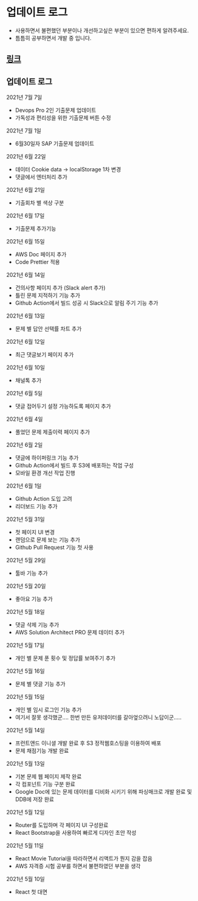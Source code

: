 # 업데이트 로그
- 사용하면서 불편했던 부분이나 개선하고싶은 부분이 있으면 편하게 알려주세요.
- 틈틈히 공부하면서 개발 중 입니다.

## [링크](https://github.com/viassh/exam-boom)


## 업데이트 로그

2021년 7월 7일
- Devops Pro 2인 기출문제 업데이트
- 가독성과 편리성을 위한 기출문제 버튼 수정

2021년 7월 1일
- 6월30일자 SAP 기출문제 업데이트

2021년 6월 22일
- 데이터 Cookie data -> localStorage 1차 변경
- 댓글에서 엔터처리 추가

2021년 6월 21일
- 기출회차 별 색상 구분

2021년 6월 17일
- 기출문제 추가기능

2021년 6월 15일
- AWS Doc 페이지 추가
- Code Prettier 적용

2021년 6월 14일
- 건의사항 페이지 추가 (Slack alert 추가)
- 틀린 문제 지적하기 기능 추가
- Github Action에서 빌드 성공 시 Slack으로 알림 주기 기능 추가

2021년 6월 13일
- 문제 별 답안 선택률 차트 추가

2021년 6월 12일
- 최근 댓글보기 페이지 추가

2021년 6월 10일
- 채널톡 추가

2021년 6월 5일
- 댓글 접어두기 설정 가능하도록 페이지 추가

2021년 6월 4일
- 풀었던 문제 제출이력 페이지 추가

2021년 6월 2일
- 댓글에 하이퍼링크 기능 추가
- Github Action에서 빌드 후 S3에 배포하는 작업 구성
- 모바일 환경 개선 작업 진행

2021년 6월 1일
- Github Action 도입 고려
- 리더보드 기능 추가

2021년 5월 31일
- 첫 페이지 UI 변경
- 랜덤으로 문제 보는 기능 추가
- Github Pull Request 기능 첫 사용

2021년 5월 29일
- 툴바 기능 추가

2021년 5월 20일
- 좋아요 기능 추가

2021년 5월 18일
- 댓글 삭제 기능 추가
- AWS Solution Architect PRO 문제 데이터 추가

2021년 5월 17일
- 개인 별 문제 푼 횟수 및 정답률 보여주기 추가

2021년 5월 16일
- 문제 별 댓글 기능 추가

2021년 5월 15일
- 개인 별 임시 로그인 기능 추가
- 여기서 잘못 생각했군.... 한번 만든 유저데이터를 갈아엎으려니 노답이군.....

2021년 5월 14일
- 프런트앤드 이니셜 개발 완료 후 S3 정적웹호스팅을 이용하여 배포
- 문제 채점기능 개발 완료

2021년 5월 13일
- 기본 문제 웹 페이지 제작 완료
- 각 컴포넌트 기능 구분 완료
- Google Doc에 있는 문제 데이터를 디비화 시키기 위해 파싱매크로 개발 완료 및 DDB에 저장 완료

2021년 5월 12일
- Router를 도입하며 각 페이지 UI 구성완료
- React Bootstrap을 사용하여 빠르게 디자인 초안 작성

2021년 5월 11일
- React Movie Tutorial을 따라하면서 리액트가 뭔지 감을 잡음
- AWS 자격증 시험 공부를 하면서 불편하였던 부분을 생각

2021년 5월 10일
- React 첫 대면

